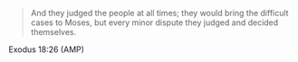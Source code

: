 > And they judged the people at all times; they would bring the difficult cases
> to Moses, but every minor dispute they judged and decided themselves. 

Exodus 18:26 (AMP)
